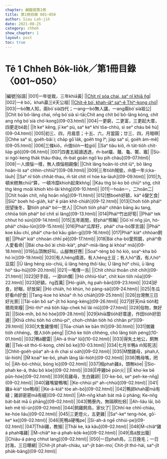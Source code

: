 ```yaml
---
chapter: 鹹酸甜第1冊
title: 第1冊目錄 001~050
author: Siau Lah-jih
date: 2021-08-25
category: chheh
show_chapter: 1
layout: post
toc: true
---
```


# Tē 1 Chheh Bo̍k-lio̍k／第1冊目錄 〈001~050〉



|編號|俗語|
|001|一年徙栽，三年khiā黃|
||[Chi̍t nî sóa chai, saⁿ nî khiā n̂g](09-01.html)|
|002|一ê bó͘，khah贏三ê天公祖|
||[Chi̍t-ê bó͘, khah-iâⁿ saⁿ-ê Thiⁿ-kong chó͘](09-02.html)|
|003|一bó͘無人知，兩bó͘ sià四代；一ang一bó͘無人講，一ang兩bó͘ sià祖公|
||Chi̍t bó͘ bô-lâng chai, nn̄g bó͘ sià sì-tāi;Chi̍t ang chi̍t bó͘ bô-lâng kóng, chi̍t ang nn̄g bó͘ sià chó͘-kong](09-03.html)|
|004|一更窮，二更富，三更起大厝，四更走bē赴|
||It keⁿ kêng, jī keⁿ pù, saⁿ keⁿ khí tōa-chhù, sì seⁿ cháu bē hù](09-04.html)|
|005|初三、四，月眉意；十五、六，月當圓；廿三、四，月暗暝|
||Chhe saⁿ sì, goe̍h-bâi ì; cha̍p gō͘ la̍k, goe̍h tng îⁿ; jia̍p saⁿ sì, goe̍h àm-mê](09-05.html)|
|006|三條kiô，m̄值tio̍h一粒giô|
||Saⁿ tiâu kiô, m̄ ta̍t-tio̍h chi̍t-lia̍p giô](09-06.html)|
|007|四書五經讀透透，m̄-bat黿、鼇、龜、鱉、竈|
||Sù-si ngó͘-keng tha̍k thàu-thàu, m̄-bat goân ngô͘ ku pih chàu](09-07.html)|
|008|一人煩惱一樣，無人煩惱相親像|
||Chi̍t lâng hoân-ló chi̍t iūⁿ, bô lâng hoân-ló saⁿ chhin-chhiūⁿ](09-08.html)|
|009|三年tio̍h賊偷，m̄值一年火ka-la̍uh|
||Saⁿ nî tio̍h chha̍t-thau, m̄ ta̍t chi̍t nî hóe ka-la̍uh](09-09.html)|
|010|九頓米糕無chiūⁿ算，一頓冷糜khioh起來khǹg|
||Káu tǹg bí-ko bô chiūⁿ sǹg, chi̍t tǹg léng moâi khioh khí-lâi khǹg](09-10.html)|
|011|一hoān一，二hoān二|
||Chi̍t hoān chi̍t, nn̄g hoān nn̄g](09-11.html)|
|012|想boeh好額，káⁿ ē變乞食|
||Siūⁿ boeh hó-gia̍h, káⁿ ē piàn khit-chia̍h](09-12.html)|
|013|Choh tio̍h pháiⁿ田望後冬，娶tio̍h pháiⁿ bó͘一世人|
||Choh tio̍h pháiⁿ chhân bāng āu tang, chhōa tio̍h pháiⁿ bó͘ chi̍t sì lâng](09-13.html)|
|014|Pháiⁿ竹出好筍|
||Pháiⁿ tek chhut hó sún](09-14.html)|
|015|五年兩閏，好pháiⁿ照輪|
||Gō͘ nî nn̄g jūn, hó-pháiⁿ chiàu-lûn](09-15.html)|
|016|Pháiⁿ瓜厚籽，pháiⁿ cha-bó͘厚言語|
||Pháiⁿ koe kāu chí, pháiⁿ cha-bó͘ kāu giân-gí](09-16.html)|
|017|Pháiⁿ kiáⁿ chhòan飼爸|
||Pháiⁿ kiáⁿ chhoàn chhī pē](09-17.html)|
|018|Bái cha-bó͘愛照鏡，pháiⁿ命人愛看命|
||Bái cha-bó͘ ài chiò-kiàⁿ, pháiⁿ-miā-lâng ài khòaⁿ miā](09-18.html)|
|019|山頂無好叫，山腳無好應|
||Soaⁿ-téng bô hó kiò, soaⁿ-kha bô hó ìn](09-19.html)|
|020|有人hèng燒酒，有人hèng土豆；有人hòⁿ酒，有人hòⁿ豆腐|
||Ū lâng hèng sio-chiú, ū lâng hèng thô͘-tāu; Ū lâng hò͘ⁿ chiú, ū lâng hò͘ⁿ tāu-hū](09-20.html)|
|021|一嘴傳一舌|
||Chi̍t chhùi thoân chi̍t chi̍h](09-21.html)|
|022|好手段，一滾to̍h爛|
||Hó chhiú-tōaⁿ, chi̍t kún to̍h nōa](09-22.html)|
|023|好額，ǹg百萬|
||Hó-gia̍h, ǹg pah-bān](09-23.html)|
|024|好食，好睏，好放屎|
||Hó chia̍h, hó khùn, hó pàng-sái](09-24.html)|
|025|冬瓜好看m̄好食|
||Tang-koe hó khòaⁿ m̄ hó chia̍h](09-25.html)|
|026|台灣無三日好光景|
||Tâi-oân bô saⁿ-ji̍t hó kong-kéng](09-26.html)|
|027|好天mā tio̍h粒積雨來糧|
||Hó-thiⁿ mā tio̍h lia̍p-chek hō͘ lâi niû](09-27.html)|
|028|俗物，無好貨|
||Sio̍k-mi̍h, bô hó hòe](09-28.html)|
|029|khiā厝tio̍h好厝邊，作田tio̍h好田邊|
||Khiā chhù tio̍h hó chhù-piⁿ, choh-chhân tio̍h hó chhân piⁿ](09-29.html)|
|030|大隻雞慢啼|
||Tōa-chiah ke bān thî](09-30.html)|
|031|做雞tio̍h chhéng，做人tio̍h péng|
||Chò ke tio̍h chhéng, chò lâng tio̍h péng](10-01.html)|
|032|鴨á聽雷|
||Ah-á thiaⁿ lûi](10-02.html)|
|033|得失土地公，飼無雞|
||Tek-sit thó-tī-kong, chhī bô ke](10-03.html)|
|034|七月半鴨á m̄知死活|
||Chhit-goe̍h-pòaⁿ ah-á m̄ chai sí oa̍h](09-02.html)|
|035|M̄關雞母，phah人lāi-hio̍h|
||M̄ koaiⁿ ke-bó, phah lâng lāi-hio̍h](09-02.html)|
|036|鴨母嘴，罔lo|
||Ah-bó-chhùi, bóng lo](09-02.html)|
|037|相phah雞á，頭無kòe|
||Sio-phah ke-á, thâu bô kòe](09-02.html)|
|038|Ē呼雞bē pûn火|
||Ē kho͘-ke bē pûn-hóe](09-02.html)|
|039|烏雞母，生白雞卵|
||O͘-ke-bó, seⁿ peh-ke-nn̄g](09-02.html)|
|040|雞嘴變鴨嘴|
||Ke-chhùi pìⁿ ah-chhùi](09-02.html)|
|041|雞á-kiáⁿ tòe鴨母|
||Ke-á-kiáⁿ tòe ah-bó](09-02.html)|
|042|鴨卵khah密mā有縫；雞卵密密mā有縫](09-02.html)|
||Ah-nn̄g khah ba̍t mā ū phāng; Ke-nn̄g ba̍t-ba̍t mā ū phāng](09-02.html)|
|043|鴨寮內，無隔暝杜蚓|
||Ah-liâu lāi, bô keh mê tō͘-ún](09-02.html)|
|044|飼雞飼鳥，家伙了|
||Chhī-ke chhī-chiáu, ke-hóe liáu](09-02.html)|
|045|三更燈火，五更雞|
||Saⁿ-keⁿ teng-hóe, gō͘-keⁿ ke](09-02.html)|
|046|死鴨á硬嘴pe|
||Sí-ah-á ngē chhùi-pe](09-02.html)|
|047|Thâi雞，教猴|
||Thâi ke, kà kâu](09-02.html)|
|048|M̄-chiâⁿ雞á phah咯雞|
||M̄-chiâⁿ ke-á phah-ko̍k-ke](09-02.html)|
|049|鳥á放出籠|
||Chiáu-á pàng chhut lang](09-02.html)|
|050|一日phah鳥，三日挽毛；一日討海，三日曝網|
||Chi̍t-ji̍t phah-chiáu, saⁿ-ji̍t bán-mo͘; Chi̍t-ji̍t thó-hái, saⁿ-ji̍t pha̍k-bāng](09-02.html)|




